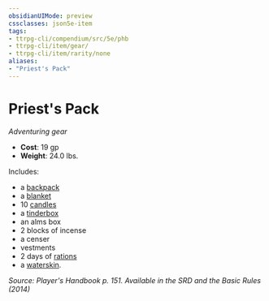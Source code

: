 ```yaml
---
obsidianUIMode: preview
cssclasses: json5e-item
tags:
- ttrpg-cli/compendium/src/5e/phb
- ttrpg-cli/item/gear/
- ttrpg-cli/item/rarity/none
aliases: 
- "Priest's Pack"
---
```

# Priest's Pack
*Adventuring gear*  


- **Cost**: 19 gp
- **Weight**: 24.0 lbs.

Includes:

- a [backpack](/3-Mechanics/CLI/Compendium/items/backpack.md)  
- a [blanket](/3-Mechanics/CLI/Compendium/items/blanket.md)  
- 10 [candles](/3-Mechanics/CLI/Compendium/items/candle.md)  
- a [tinderbox](/3-Mechanics/CLI/Compendium/items/tinderbox.md)  
- an alms box  
- 2 blocks of incense  
- a censer  
- vestments  
- 2 days of [rations](/3-Mechanics/CLI/Compendium/items/rations-1-day.md)  
- a [waterskin](/3-Mechanics/CLI/Compendium/items/waterskin.md).  

*Source: Player's Handbook p. 151. Available in the <span title='Systems Reference Document (5.1)'>SRD</span> and the Basic Rules (2014)*